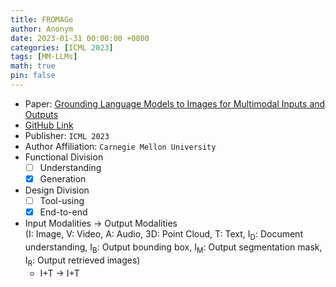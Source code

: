 ```yaml
---
title: FROMAGe
author: Anonym
date: 2023-01-31 00:00:00 +0800
categories: [ICML 2023]
tags: [MM-LLMs]
math: true
pin: false
---
```


- Paper: [Grounding Language Models to Images for Multimodal Inputs and Outputs](https://browse.arxiv.org/abs/2301.13823)
- [GitHub Link](https://github.com/kohjingyu/fromage)
- Publisher: `ICML 2023`
- Author Affiliation: `Carnegie Mellon University`
- Functional Division
  + [ ] Understanding
  + [x] Generation
- Design Division
  + [ ] Tool-using
  + [x] End-to-end
- Input Modalities $\rightarrow$ Output Modalities <br />(I: Image, V: Video, A: Audio, 3D: Point Cloud, T: Text, I<sub>D</sub>: Document understanding, I<sub>B</sub>: Output bounding box, I<sub>M</sub>: Output segmentation mask, I<sub>R</sub>: Output retrieved images)
  + I+T $\rightarrow$ I+T
